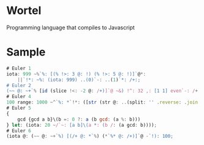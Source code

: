 Wortel
======

Programming language that compiles to Javascript

# Sample
```javascript
# Euler 1
iota: 999 ~%`%: [(% !>: 3 @: !) (% !>: 5 @: !)]`@*:
	||`!*: ~%: (iota: 999) ..(0)`-: ..(1)`*: /+:;
# Euler 2
(~~ @: ~+`% [id (slice !<: -2 @: /+)]`@ ~&) !^: 32 ,: [1 1] even`-: /+:;
# Euler 4
100 range: 1000 ~^`%: *`!*: ([str (str @: ..(split: '' .reverse: .join: ''))]`@ @: =`!)`-: max`!:;
# Euler 5
{
	gcd {gcd a b}\(b =: 0 ?: a (b gcd: (a %: b)))
} let: (iota: 20 ~/`~: [a b]\(a *: (b /: (a gcd: b))));
# Euler 6
(iota @: (~~ @: ~+`%) [(/+ @: *`%) (*`%* @: /+)]`@ -`!): 100;
```

